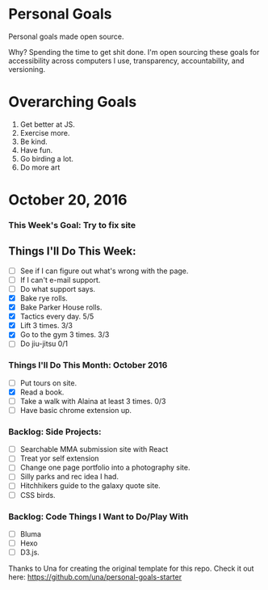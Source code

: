 Personal Goals
==============

Personal goals made open source.

Why? Spending the time to get shit done. I'm open sourcing these goals for accessibility across computers I use, transparency, accountability, and versioning.

# Overarching Goals

1. Get better at JS.
2. Exercise more.
3. Be kind.
4. Have fun.
5. Go birding a lot.
6. Do more art

# October 20, 2016

### This Week's Goal: Try to fix site

## Things I'll Do This Week:

- [ ] See if I can figure out what's wrong with the page.
- [ ] If I can't e-mail support.
- [ ] Do what support says.
- [x] Bake rye rolls.
- [x] Bake Parker House rolls.
- [x] Tactics every day. 5/5
- [x] Lift 3 times.  3/3
- [x] Go to the gym 3 times. 3/3
- [ ] Do jiu-jitsu 0/1

### Things I'll Do This Month: October 2016

- [ ] Put tours on site.
- [x] Read a book.
- [ ] Take a walk with Alaina at least 3 times. 0/3
- [ ] Have basic chrome extension up.

### Backlog: Side Projects:

- [ ] Searchable MMA submission site with React
- [ ] Treat yor self extension
- [ ] Change one page portfolio into a photography site.
- [ ] Silly parks and rec idea I had.
- [ ] Hitchhikers guide to the galaxy quote site.
- [ ] CSS birds.

### Backlog: Code Things I Want to Do/Play With

- [ ] Bluma
- [ ] Hexo
- [ ] D3.js.

Thanks to Una for creating the original template for this repo. Check it out here: https://github.com/una/personal-goals-starter